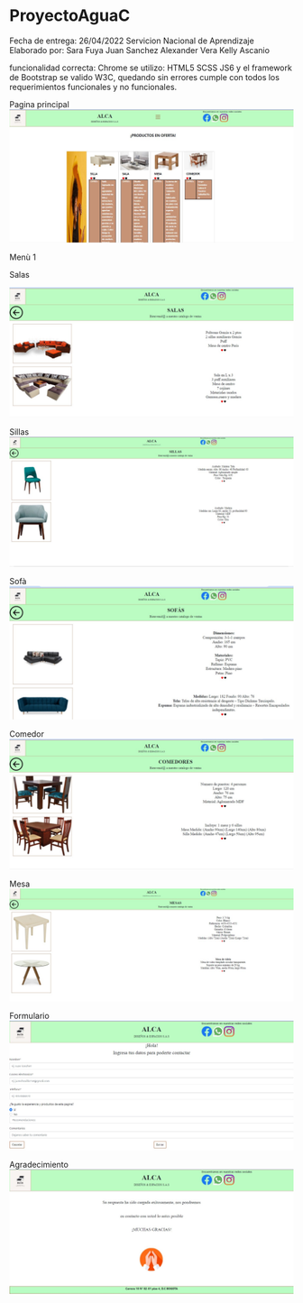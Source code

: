 # ProyectoAguaC

Fecha de entrega: 26/04/2022
Servicion Nacional de Aprendizaje
Elaborado por:
Sara Fuya
Juan Sanchez
Alexander Vera
Kelly Ascanio

funcionalidad correcta: Chrome
se utilizo: HTML5 SCSS JS6 y el framework de Bootstrap
se valido W3C, quedando sin errores
cumple con todos los requerimientos funcionales y no  funcionales.


Pagina principal
![](https://github.com/AguaCielo1/ProyectoAguaC/blob/main/ProyectoA/Pagina%20principal-pc.jpg)

Menù
1[](https://github.com/AguaCielo1/ProyectoAguaC/blob/main/ProyectoA/Menu-pc.jpg)

Salas

![](https://github.com/AguaCielo1/ProyectoAguaC/blob/main/ProyectoA/salas-pc.jpg)

Sillas
![](https://github.com/AguaCielo1/ProyectoAguaC/blob/main/ProyectoA/sillas-pc.jpg)

Sofà
![](https://github.com/AguaCielo1/ProyectoAguaC/blob/main/ProyectoA/sofas-pc.jpg)

Comedor
![](https://github.com/AguaCielo1/ProyectoAguaC/blob/main/ProyectoA/comedor-pc.jpg)

Mesa
![](https://github.com/AguaCielo1/ProyectoAguaC/blob/main/ProyectoA/mesa-pc.jpg)

Formulario
![](https://github.com/AguaCielo1/ProyectoAguaC/blob/main/ProyectoA/formulario-pc.jpg)

Agradecimiento
![](https://github.com/AguaCielo1/ProyectoAguaC/blob/main/ProyectoA/Agradecimiento-pc.jpg)


